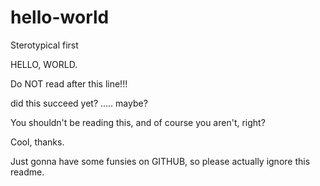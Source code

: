 # hello-world
Sterotypical first

HELLO, WORLD.

Do NOT read after this line!!!

did this succeed yet?
.....
maybe?

You shouldn't be reading this, and of course you aren't, right?

Cool, thanks.

Just gonna have some funsies on GITHUB, so please actually ignore this readme.
